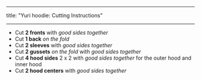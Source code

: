 - - -
title: "Yuri hoodie: Cutting Instructions"
- - -

- Cut **2 fronts** with _good sides together_
- Cut **1 back** _on the fold_
- Cut **2 sleeves** with _good sides together_
- Cut **2 gussets** _on the fold_ with _good sides together_
- Cut **4 hood sides** 2 x 2 with _good sides together_ for the outer hood and inner hood
- Cut **2 hood centers** with _good sides together_
